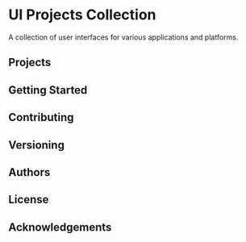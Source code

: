 # UI Projects Collection
A collection of user interfaces for various applications and platforms.

## Projects

## Getting Started

## Contributing

## Versioning

## Authors

## License

## Acknowledgements
